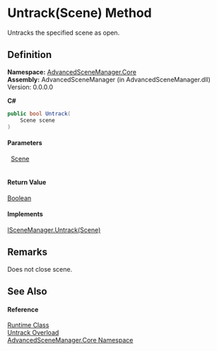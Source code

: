 # Untrack(Scene) Method


Untracks the specified scene as open.



## Definition
**Namespace:** <a href="N_AdvancedSceneManager_Core.md">AdvancedSceneManager.Core</a>  
**Assembly:** AdvancedSceneManager (in AdvancedSceneManager.dll) Version: 0.0.0.0

**C#**
``` C#
public bool Untrack(
	Scene scene
)
```



#### Parameters
<dl><dt>  <a href="T_AdvancedSceneManager_Models_Scene.md">Scene</a></dt><dd> </dd></dl>

#### Return Value
<a href="https://learn.microsoft.com/dotnet/api/system.boolean" target="_blank" rel="noopener noreferrer">Boolean</a>

#### Implements
<a href="M_AdvancedSceneManager_DependencyInjection_ISceneManager_Untrack.md">ISceneManager.Untrack(Scene)</a>  


## Remarks
Does not close scene.

## See Also


#### Reference
<a href="T_AdvancedSceneManager_Core_Runtime.md">Runtime Class</a>  
<a href="Overload_AdvancedSceneManager_Core_Runtime_Untrack.md">Untrack Overload</a>  
<a href="N_AdvancedSceneManager_Core.md">AdvancedSceneManager.Core Namespace</a>  
